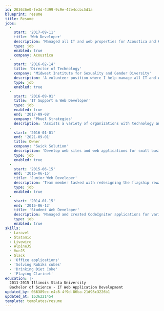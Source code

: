 ```yaml
---
id: 203636e0-fe3d-4d99-9c9e-42e4ccbc5d1a
blueprint: resume
title: Resume
jobs:
  -
    start: '2017-09-11'
    title: 'Web Developer'
    description: 'Managed all IT and web properties for Acoustica and Cherry Audio. Created a store from the ground up for Cherry Audio.'
    type: job
    enabled: true
    company: Acoustica
  -
    start: '2016-02-14'
    title: 'Director of Technology'
    company: 'Midwest Institute for Sexuality and Gender Diversity'
    description: 'A volunteer position where I help manage all IT and web properties the Institue and our various programs including MBLGTACC.'
    type: job
    enabled: true
  -
    start: '2016-09-01'
    title: 'IT Support & Web Developer'
    type: job
    enabled: true
    end: '2017-09-08'
    company: 'Phuel Strategies'
    description: 'Assists a variety of organizations with technology and marketing support. In addition to being available to clients for technology assistance. Tasked with developing new web sites and web applications for small businesses, non-profit organizations and individuals. Designs logos, social media ads, infographics, newsletters, and a variety of other marketing materials.'
  -
    start: '2016-01-01'
    end: '2021-09-01'
    title: Owner
    company: 'Swick Solution'
    description: 'Develop web sites and web applications for small businesses, non-profit organizations and individuals. Design logos, social media ads, infographics, newsletters, etc. Advise clients on how to begin creating a online/social media presence. Selected Clients: Rickardo Andre Lewis Art, Julianne Q Music, and Tau Beta Sigma – Zeta Alpha'
    type: job
    enabled: true
  -
    start: '2015-06-15'
    end: '2016-06-15'
    title: 'Junior Web Developer'
    description: 'Team member tasked with redesigning the flagship rewards application from the ground up utilizing MVC ideology, a REST api, and a new content management system. Helped integrate a Classic ASP application into the flagship application. In charge of redesigning internal applications. Maintain old applications and build systems.'
    type: job
    enabled: true
  -
    start: '2014-01-15'
    end: '2015-06-12'
    title: 'Student Web Developer'
    description: 'Managed and created CodeIgniter applications for various groups in the Student Affairs division. Notable projects include: Volunteer Management, Event Management, Registration Management.'
    type: job
    enabled: true
skills:
  - Laravel
  - Statamic
  - Livewire
  - AlpineJS
  - VueJS
  - Slack
  - 'Office applications'
  - 'Solving Rubiks cubes'
  - 'Drinking Diet Coke'
  - 'Playing Clarinet'
education: |-
  2011-2015 Illinois Stata University
  Bachelor of Science - IT Web Application Development
updated_by: 036389ec-e4c8-4f9d-86ba-21d98c3226b1
updated_at: 1636221454
template: templates/resume
---
```

